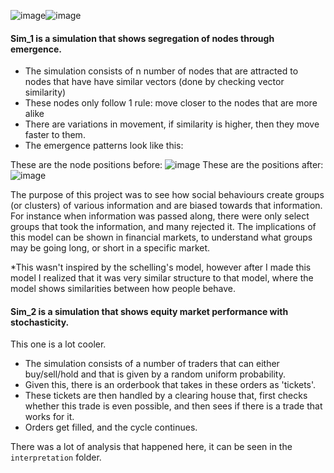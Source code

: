![image](https://github.com/user-attachments/assets/267d6a14-797b-410f-85e7-cacb6f50d14c)![image](https://github.com/user-attachments/assets/25752d9a-6618-4fc6-a1fd-0397569d240e) 
#### Sim_1 is a simulation that shows segregation of nodes through emergence.
- The simulation consists of n number of nodes that are attracted to nodes that have have similar vectors (done by checking vector similarity)
- These nodes only follow 1 rule: move closer to the nodes that are more alike
-   There are variations in movement, if similarity is higher, then they move faster to them.
- The emergence patterns look like this:

These are the node positions before:
![image](https://github.com/user-attachments/assets/085e682c-fdd1-4f37-8d97-285ada0ad110)
These are the positions after: 
![image](https://github.com/user-attachments/assets/a476aa25-94d5-44fe-8adf-d2d366e4b11c)

The purpose of this project was to see how social behaviours create groups (or clusters) of various information and are biased towards that information. For instance when information was passed along, there were only select groups that took the information, and many rejected it. 
The implications of this model can be shown in financial markets, to understand what groups may be going long, or short in a specific market.

*This wasn't inspired by the schelling's model, however after I made this model I realized that it was very similar structure to that model, where the model shows similarities between how people behave.


#### Sim_2 is a simulation that shows equity market performance with stochasticity. 
This one is a lot cooler.

- The simulation consists of a number of traders that can either buy/sell/hold and that is given by a random uniform probability.
- Given this, there is an orderbook that takes in these orders as 'tickets'.
- These tickets are then handled by a clearing house that, first checks whether this trade is even possible, and then sees if there is a trade that works for it.
- Orders get filled, and the cycle continues.

There was a lot of analysis that happened here, it can be seen in the ```interpretation``` folder. 
